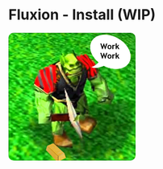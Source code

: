 # Fluxion - Install (WIP)

<img src="/static/workpeon.jpg" style="border-radius: 10px; width: 50%;"  />
